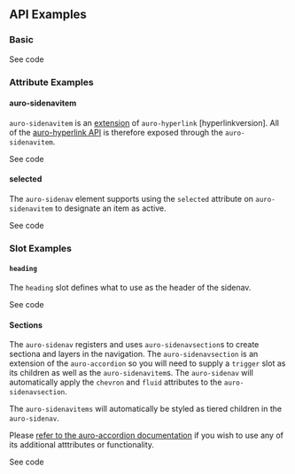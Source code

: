 <!-- AURO-GENERATED-CONTENT:START (FILE:src=./../api.md) -->
<!-- AURO-GENERATED-CONTENT:END -->

## API Examples

### Basic

<div class="twoColDemoRow">
  <div>
    <div class="exampleWrapper">
      <!-- AURO-GENERATED-CONTENT:START (FILE:src=./../../apiExamples/basic.html) -->
      <!-- AURO-GENERATED-CONTENT:END -->
    </div>
<auro-accordion lowProfile justifyRight>
  <span slot="trigger">See code</span>

<!-- AURO-GENERATED-CONTENT:START (CODE:src=./../../apiExamples/basic.html) -->
<!-- AURO-GENERATED-CONTENT:END -->

</auro-accordion>

### Attribute Examples

#### auro-sidenavitem

`auro-sidenavitem` is an [extension](https://lit.dev/docs/components/defining/) of `auro-hyperlink` [hyperlinkversion]. All of the [auro-hyperlink API](https://auro.alaskaair.com/components/auro/hyperlink/api) is therefore exposed through the `auro-sidenavitem`.

<div class="exampleWrapper">
  <!-- AURO-GENERATED-CONTENT:START (FILE:src=./../../apiExamples/hyperlink.html) -->
  <!-- AURO-GENERATED-CONTENT:END -->
</div>
<auro-accordion lowProfile justifyRight>
  <span slot="trigger">See code</span>

<!-- AURO-GENERATED-CONTENT:START (CODE:src=./../../apiExamples/hyperlink.html) -->
<!-- AURO-GENERATED-CONTENT:END -->

</auro-accordion>

#### selected

The `auro-sidenav` element supports using the `selected` attribute on `auro-sidenavitem` to designate an item as active.

<div class="exampleWrapper">
  <!-- AURO-GENERATED-CONTENT:START (FILE:src=./../../apiExamples/selected.html) -->
  <!-- AURO-GENERATED-CONTENT:END -->
</div>
<auro-accordion lowProfile justifyRight>
  <span slot="trigger">See code</span>

<!-- AURO-GENERATED-CONTENT:START (CODE:src=./../../apiExamples/selected.html) -->
<!-- AURO-GENERATED-CONTENT:END -->

</auro-accordion>

### Slot Examples

#### `heading`

The `heading` slot defines what to use as the header of the sidenav.

<div class="exampleWrapper">
  <!-- AURO-GENERATED-CONTENT:START (FILE:src=./../../apiExamples/heading.html) -->
  <!-- AURO-GENERATED-CONTENT:END -->
</div>
<auro-accordion lowProfile justifyRight>
  <span slot="trigger">See code</span>

<!-- AURO-GENERATED-CONTENT:START (CODE:src=./../../apiExamples/heading.html) -->
<!-- AURO-GENERATED-CONTENT:END -->

</auro-accordion>

#### Sections

The `auro-sidenav` registers and uses `auro-sidenavsection`s to create sectiona and layers in the navigation. The `auro-sidenavsection` is an extension of the `auro-accordion` so you will need to supply a `trigger` slot as its children as well as the `auro-sidenavitem`s. The `auro-sidenav` will automatically apply the `chevron` and `fluid` attributes to the `auro-sidenavsection`.

The `auro-sidenavitems` will automatically be styled as tiered children in the `auro-sidenav`.

Please [refer to the auro-accordion documentation](https://auro.alaskaair.com/components/auro/accordion/api) if you wish to use any of its additional atttributes or functionality.

<div class="exampleWrapper">
  <!-- AURO-GENERATED-CONTENT:START (FILE:src=./../../apiExamples/sections.html) -->
  <!-- AURO-GENERATED-CONTENT:END -->
</div>
<auro-accordion lowProfile justifyRight>
  <span slot="trigger">See code</span>

<!-- AURO-GENERATED-CONTENT:START (CODE:src=./../../apiExamples/sections.html) -->
<!-- AURO-GENERATED-CONTENT:END -->

</auro-accordion>
